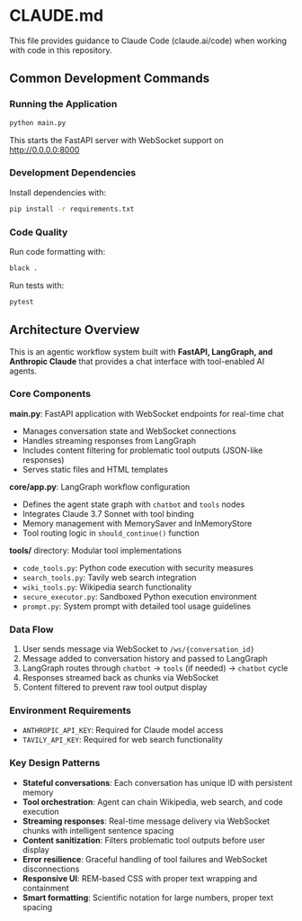 # CLAUDE.md

This file provides guidance to Claude Code (claude.ai/code) when working with code in this repository.

## Common Development Commands

### Running the Application
```bash
python main.py
```
This starts the FastAPI server with WebSocket support on http://0.0.0.0:8000

### Development Dependencies
Install dependencies with:
```bash
pip install -r requirements.txt
```

### Code Quality
Run code formatting with:
```bash
black .
```

Run tests with:
```bash
pytest
```

## Architecture Overview

This is an agentic workflow system built with **FastAPI, LangGraph, and Anthropic Claude** that provides a chat interface with tool-enabled AI agents.

### Core Components

**main.py**: FastAPI application with WebSocket endpoints for real-time chat
- Manages conversation state and WebSocket connections
- Handles streaming responses from LangGraph
- Includes content filtering for problematic tool outputs (JSON-like responses)
- Serves static files and HTML templates

**core/app.py**: LangGraph workflow configuration  
- Defines the agent state graph with `chatbot` and `tools` nodes
- Integrates Claude 3.7 Sonnet with tool binding
- Memory management with MemorySaver and InMemoryStore
- Tool routing logic in `should_continue()` function

**tools/** directory: Modular tool implementations
- `code_tools.py`: Python code execution with security measures
- `search_tools.py`: Tavily web search integration  
- `wiki_tools.py`: Wikipedia search functionality
- `secure_executor.py`: Sandboxed Python execution environment
- `prompt.py`: System prompt with detailed tool usage guidelines

### Data Flow
1. User sends message via WebSocket to `/ws/{conversation_id}`
2. Message added to conversation history and passed to LangGraph
3. LangGraph routes through `chatbot` → `tools` (if needed) → `chatbot` cycle
4. Responses streamed back as chunks via WebSocket
5. Content filtered to prevent raw tool output display

### Environment Requirements
- `ANTHROPIC_API_KEY`: Required for Claude model access
- `TAVILY_API_KEY`: Required for web search functionality

### Key Design Patterns
- **Stateful conversations**: Each conversation has unique ID with persistent memory
- **Tool orchestration**: Agent can chain Wikipedia, web search, and code execution
- **Streaming responses**: Real-time message delivery via WebSocket chunks with intelligent sentence spacing
- **Content sanitization**: Filters problematic tool outputs before user display
- **Error resilience**: Graceful handling of tool failures and WebSocket disconnections
- **Responsive UI**: REM-based CSS with proper text wrapping and containment
- **Smart formatting**: Scientific notation for large numbers, proper text spacing